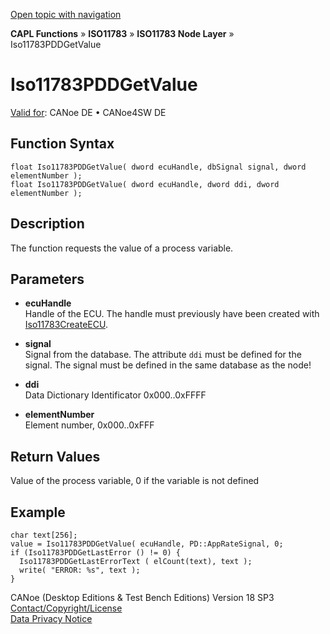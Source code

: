 [Open topic with navigation](../../../../../../CANoeDEFamily.htm#Topics/CAPLFunctions/ISO11783/ISONodeLayer/Functions/CAPLfunctionIso11783PDDGetValue.md)

**CAPL Functions** » **ISO11783** » **ISO11783 Node Layer** » Iso11783PDDGetValue

# Iso11783PDDGetValue

[Valid for](../../../../Shared/FeatureAvailability.md):  CANoe DE • CANoe4SW DE

## Function Syntax

```plaintext
float Iso11783PDDGetValue( dword ecuHandle, dbSignal signal, dword elementNumber );
float Iso11783PDDGetValue( dword ecuHandle, dword ddi, dword elementNumber );
```

## Description

The function requests the value of a process variable.

## Parameters

- **ecuHandle**  
  Handle of the ECU. The handle must previously have been created with [Iso11783CreateECU](CAPLfunctionIso11783CreateECU.md).

- **signal**  
  Signal from the database. The attribute `ddi` must be defined for the signal. The signal must be defined in the same database as the node!

- **ddi**  
  Data Dictionary Identificator 0x000..0xFFFF

- **elementNumber**  
  Element number, 0x000..0xFFF

## Return Values

Value of the process variable, 0 if the variable is not defined

## Example

```plaintext
char text[256];
value = Iso11783PDDGetValue( ecuHandle, PD::AppRateSignal, 0;
if (Iso11783PDDGetLastError () != 0) {
  Iso11783PDDGetLastErrorText ( elCount(text), text );
  write( "ERROR: %s", text );
}
```

CANoe (Desktop Editions & Test Bench Editions) Version 18 SP3  
[Contact/Copyright/License](../../../../Shared/ContactCopyrightLicense.md)  
[Data Privacy Notice](https://www.vector.com/int/en/company/get-info/privacy-policy/)

